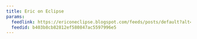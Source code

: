 ```yaml
---
title: Eric on Eclipse
params:
  feedlink: https://ericoneclipse.blogspot.com/feeds/posts/default?alt=rss
  feedid: b403b8cb82812ef580847ac5597996e5
---
```

